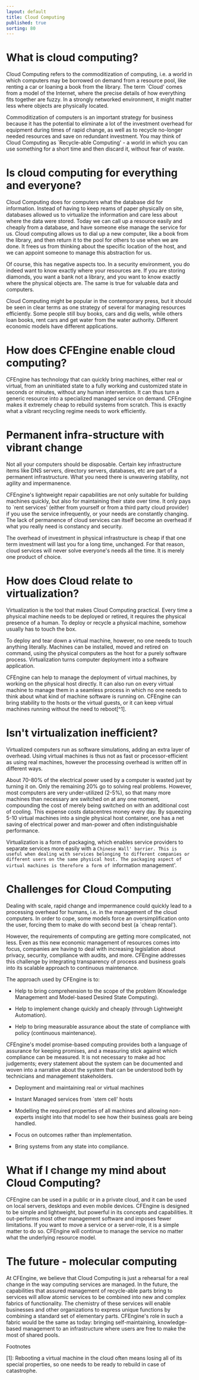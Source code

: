 ```yaml
---
layout: default
title: Cloud Computing
published: true
sorting: 80
---
```


# What is cloud computing?

Cloud Computing refers to the commoditization of computing, i.e. a world in
which computers may be borrowed on demand from a resource pool, like renting a
car or loaning a book from the library. The term `Cloud' comes from a model of
the Internet, where the precise details of how everything fits together are
fuzzy. In a strongly networked environment, it might matter less where objects
are physically located.

Commoditization of computers is an important strategy for business because it
has the potential to eliminate a lot of the investment overhead for equipment
during times of rapid change, as well as to recycle no-longer needed resources
and save on redundant investment. You may think of Cloud Computing as
`Recycle-able Computing' - a world in which you can use something for a short
time and then discard it, without fear of waste.

# Is cloud computing for everything and everyone?

Cloud Computing does for computers what the database did for information.
Instead of having to keep reams of paper physically on site, databases allowed
us to virtualize the information and care less about where the data were stored.
Today we can call up a resource easily and cheaply from a database, and have
someone else manage the service for us. Cloud computing allows us to dial up a
new computer, like a book from the library, and then return it to the pool for
others to use when we are done. It frees us from thinking about the specific
location of the host, and we can appoint someone to manage this abstraction for
us.

Of course, this has negative aspects too. In a security environment, you do
indeed want to know exactly where your resources are. If you are storing
diamonds, you want a bank not a library, and you want to know exactly where the
physical objects are. The same is true for valuable data and computers.

Cloud Computing might be popular in the contemporary press, but it should be
seen in clear terms as one strategy of several for managing resources
efficiently. Some people still buy books, cars and dig wells, while others loan
books, rent cars and get water from the water authority. Different economic
models have different applications.

# How does CFEngine enable cloud computing?

CFEngine has technology that can quickly bring machines, either real or virtual,
from an uninitiated state to a fully working and customized state in seconds or
minutes, without any human intervention. It can thus turn a generic resource
into a specialized managed service on demand. CFEngine makes it extremely cheap
to rebuild systems from scratch. This is exactly what a vibrant recycling regime
needs to work efficiently.

# Permanent infra-structure with vibrant change

Not all your computers should be disposable. Certain key infrastructure items
like DNS servers, directory servers, databases, etc are part of a permanent
infrastructure. What you need there is unwavering stability, not agility and
impermanence.

CFEngine's lightweight repair capabilities are not only suitable for building
machines quickly, but also for maintaining their state over time. It only pays
to `rent services' (either from yourself or from a third party cloud provider)
if you use the service infrequently, or your needs are constantly changing. The
lack of permanence of cloud services can itself become an overhead if what you
really need is constancy and security.

The overhead of investment in physical infrastructure is cheap if that one term
investment will last you for a long time, unchanged. For that reason, cloud
services will never solve everyone's needs all the time. It is merely one
product of choice.

# How does Cloud relate to virtualization?

Virtualization is the tool that makes Cloud Computing practical. Every time a
physical machine needs to be deployed or retired, it requires the physical
presence of a human. To deploy or recycle a physical machine, somehow usually
has to touch the box.

To deploy and tear down a virtual machine, however, no one needs to touch
anything literally. Machines can be installed, moved and retired on command,
using the physical computers as the host for a purely software process.
Virtualization turns computer deployment into a software application.

CFEngine can help to manage the deployment of virtual machines, by working on
the physical host directly. It can also run on every virtual machine to manage
them in a seamless process in which no one needs to think about what kind of
machine software is running on. CFEngine can bring stability to the hosts or the
virtual guests, or it can keep virtual machines running without the need to
reboot[^1].

# Isn't virtualization inefficient?

Virtualized computers run as software simulations, adding an extra layer of
overhead. Using virtual machines is thus not as fast or processor-efficient as
using real machines, however the processing overhead is written off in different
ways.

About 70-80% of the electrical power used by a computer is wasted just by
turning it on. Only the remaining 20% go to solving real problems. However, most
computers are very under-utilized (2-5%), so that many more machines than
necessary are switched on at any one moment, compounding the cost of merely
being switched on with an additional cost of cooling. This expense costs
datacentres money every day. By squeezing 5-10 virtual machines into a single
physical host container, one has a net saving of electrical power and man-power
and often indistinguishable performance.

Virtualization is a form of packaging, which enables service providers to
separate services more easily with a `Chinese Wall' barrier. This is useful when
dealing with services belonging to different companies or different users on the
same physical host. The packaging aspect of virtual machines is therefore a form
of `information management'.

# Challenges for Cloud Computing

Dealing with scale, rapid change and impermanence could quickly lead to a
processing overhead for humans, i.e. in the management of the cloud computers.
In order to cope, some models force an oversimplification onto the user, forcing
them to make do with second best (a `cheap rental').

However, the requirements of computing are getting more complicated, not less.
Even as this new economic management of resources comes into focus, companies
are having to deal with increasing legislation about privacy, security,
compliance with audits, and more. CFEngine addresses this challenge by
integrating transparency of process and business goals into its scalable
approach to continuous maintenance.

The approach used by CFEngine is to:


 * Help to bring comprehension to the scope of the problem (Knowledge Management
   and Model-based Desired State Computing).

 * Help to implement change quickly and cheaply (through Lightweight
   Automation).

 * Help to bring measurable assurance about the state of compliance with policy
   (continuous maintenance).

CFEngine's model promise-based computing provides both a language of assurance
for keeping promises, and a measuring stick against which compliance can be
measured. It is not necessary to make ad hoc judgements; every statement about
the system can be documented and woven into a narrative about the system that
can be understood both by technicians and management stakeholders.

* Deployment and maintaining real or virtual machines

* Instant Managed services from `stem cell' hosts

* Modelling the required properties of all machines and allowing non-experts
  insight into that model to see how their business goals are being handled.

* Focus on outcomes rather than implementation.

* Bring systems from any state into compliance.

# What if I change my mind about Cloud Computing?

CFEngine can be used in a public or in a private cloud, and it can be used on
local servers, desktops and even mobile devices. CFEngine is designed to be
simple and lightweight, but powerful in its concepts and capabilities. It
out-performs most other management software and imposes fewer limitations. If
you want to move a service or a server-role, it is a simple matter to do so.
CFEngine will continue to manage the service no matter what the underlying
resource model.

# The future - molecular computing

At CFEngine, we believe that Cloud Computing is just a rehearsal for a real
change in the way computing services are managed. In the future, the
capabilities that assured management of recycle-able parts bring to services
will allow atomic services to be combined into new and complex fabrics of
functionality. The chemistry of these services will enable businesses and other
organizations to express unique functions by combining a standard set of
elementary parts. CFEngine's role in such a fabric would be the same as today:
bringing self-maintaining, knowledge-based management to an infrastructure where
users are free to make the most of shared pools.

Footnotes

[1]: Rebooting a virtual machine in the cloud often means losing all of its special properties, so one needs to be ready to rebuild in case of catastrophe.
